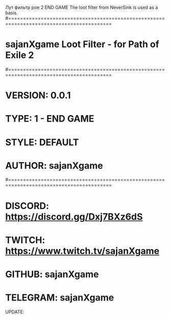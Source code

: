 Лут фильтр poe 2 END GAME
The loot filter from NeverSink is used as a basis.
#=========================================================================================
# sajanXgame Loot Filter - for Path of Exile 2
#=========================================================================================
# VERSION:  0.0.1
# TYPE:     1 - END GAME
# STYLE:    DEFAULT
# AUTHOR:   sajanXgame
#=========================================================================================
# DISCORD: https://discord.gg/Dxj7BXz6dS
# TWITCH:  https://www.twitch.tv/sajanXgame
# GITHUB:  sajanXgame
# TELEGRAM:  sajanXgame

UPDATE:



